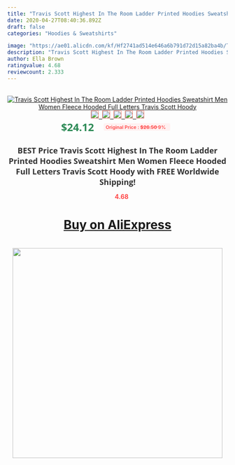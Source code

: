 ```yaml
---
title: "Travis Scott Highest In The Room Ladder Printed Hoodies Sweatshirt Men Women Fleece Hooded Full Letters Travis Scott Hoody"
date: 2020-04-27T08:40:36.892Z
draft: false
categories: "Hoodies & Sweatshirts"

image: "https://ae01.alicdn.com/kf/Hf2741ad514e646a6b791d72d15a82ba4b/Travis-Scott-Highest-In-The-Room-Ladder-Printed-Hoodies-Sweatshirt-Men-Women-Fleece-Hooded-Full-Letters.jpg"
description: "Travis Scott Highest In The Room Ladder Printed Hoodies Sweatshirt Men Women Fleece Hooded Full Letters Travis Scott Hoody"
author: Ella Brown
ratingvalue: 4.68
reviewcount: 2.333
---
```

<br>
<div style="text-align: center;">
<a href="https://s.click.aliexpress.com/e/_AtwlFX" target="_blank" rel="nofollow noopener noreferrer"><img alt="Travis Scott Highest In The Room Ladder Printed Hoodies Sweatshirt Men Women Fleece Hooded Full Letters Travis Scott Hoody" class="magnifier-image" src="https://ae01.alicdn.com/kf/Hf2741ad514e646a6b791d72d15a82ba4b/Travis-Scott-Highest-In-The-Room-Ladder-Printed-Hoodies-Sweatshirt-Men-Women-Fleece-Hooded-Full-Letters.jpg_640x640.jpg">
<br>
<img style="border:1px solid salmon" src="https://ae01.alicdn.com/kf/Hf2741ad514e646a6b791d72d15a82ba4b/Travis-Scott-Highest-In-The-Room-Ladder-Printed-Hoodies-Sweatshirt-Men-Women-Fleece-Hooded-Full-Letters.jpg_120x120.jpg">&nbsp;&nbsp;<img style="border:1px solid salmon" src="https://ae01.alicdn.com/kf/Hbeaaa6b6199d4b4eb17ca7ecd99f54d2G/Travis-Scott-Highest-In-The-Room-Ladder-Printed-Hoodies-Sweatshirt-Men-Women-Fleece-Hooded-Full-Letters.jpg_120x120.jpg">&nbsp;&nbsp;<img style="border:1px solid salmon" src="https://ae01.alicdn.com/kf/H3ccdf91716194bae80cea7bf84e04a82t/Travis-Scott-Highest-In-The-Room-Ladder-Printed-Hoodies-Sweatshirt-Men-Women-Fleece-Hooded-Full-Letters.jpg_120x120.jpg">&nbsp;&nbsp;<img style="border:1px solid salmon" src="https://ae01.alicdn.com/kf/H49bc007e433843058484db1030779c76p/Travis-Scott-Highest-In-The-Room-Ladder-Printed-Hoodies-Sweatshirt-Men-Women-Fleece-Hooded-Full-Letters.jpg_120x120.jpg">&nbsp;&nbsp;<img style="border:1px solid salmon" src="https://ae01.alicdn.com/kf/Ha7d5c31d52ac4d4ca547a02a700dce4d5/Travis-Scott-Highest-In-The-Room-Ladder-Printed-Hoodies-Sweatshirt-Men-Women-Fleece-Hooded-Full-Letters.jpg_120x120.jpg"></a></div><br0>
<div style="text-align: center;"><span style="background-color: white; border: 0px; box-sizing: border-box; color: seagreen; display: inline-block; font-family: &quot;open sans&quot; , &quot;arial&quot; , &quot;helvetica&quot; , sans-serif , &quot;heiti&quot;; font-size: 24px; font-stretch: inherit; font-weight: 700; line-height: inherit; margin: 0px 10px 0px 0px; padding: 0px; vertical-align: middle;">$24.12 </span>
<span style="background: rgb(255 , 241 , 241); border-radius: 3px; border: 0px; box-sizing: border-box; color: #ff4747; display: inline-block; font-family: inherit; font-size: 12px; font-stretch: inherit; font-style: inherit; font-variant: inherit; font-weight: 600; line-height: inherit; margin: 0px; padding: 2px 5px; transform: scale(0.9); vertical-align: middle;">Original Price : <b style="text-decoration: line-through;">$26.50 </b> 9%&nbsp;&nbsp;</span></div>
<h1 style="color: #333333; display: inline-block; font-family: &quot;open sans&quot; , &quot;arial&quot; , &quot;helvetica&quot; , sans-serif , &quot;heiti&quot;; font-size: 18px; font-stretch: inherit; font-weight: 700; text-align: center;">BEST Price Travis Scott Highest In The Room Ladder Printed Hoodies Sweatshirt Men Women Fleece Hooded Full Letters Travis Scott Hoody with FREE Worldwide Shipping!</h1>
<div style="color: #ff4747; text-align: center;">
<img src="https://4.bp.blogspot.com/-M0ZcTcb-5uY/XleCXlxnR4I/AAAAAAAAAEc/OrjgMkXV1oMQFaCRZj5HQwOCBcu3w1FegCPcBGAYYCw/s1600/star.png" style="height: 15px;">&nbsp;<b>4.68</b></div>
<div class="button_cont" align="center"><a class="buynow_a" href="https://s.click.aliexpress.com/e/_AtwlFX" target="_blank" rel="nofollow noopener noreferrer"><H1>Buy on AliExpress</H1></a></div><br>
<div class="separator" style="clear: both; text-align: center;">
<img src="https://lh3.googleusercontent.com/-pTy5HemUv9M/XlePHvY0dAI/AAAAAAAAAE4/0nX5iRUoIWY8eMW9Dpxeirr157OZliDIgCLcBGAsYHQ/s1600/badge.gif" width="480">
</div>
